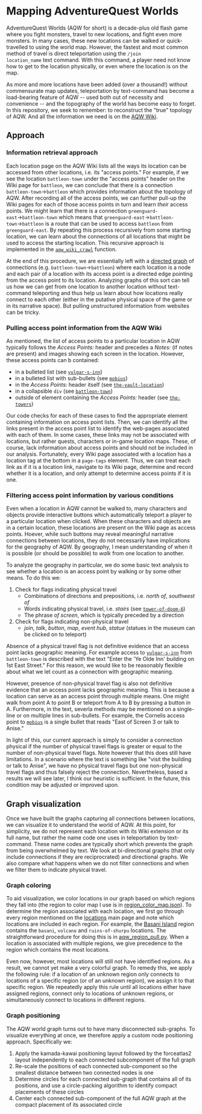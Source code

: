 # Mapping AdventureQuest Worlds
AdventureQuest Worlds (AQW for short) is a decade-plus old flash game where you fight monsters, travel to new locations, and fight even more monsters. In many cases, these new locations can be walked or quick-travelled to using the world map. However, the fastest and most common method of travel is direct teleportation using the <code>/join location_name</code> text command. With this command, a player need not know how to get to the location physically, or even where the location is on the map. 

As more and more locations have been added (over a thousand!) without commensurate map updates, teleportation by text-command has become a load-bearing feature of AQW -- used both out of necessity and convenience -- and the topography of the world has become easy to forget. In this repository, we seek to remember: to reconstruct the "true" topology of AQW. And all the information we need is on the [AQW Wiki](http://aqwwiki.wikidot.com/).

## Approach
### Information retrieval approach
Each location page on the AQW Wiki lists all the ways its location can be accessed from other locations, i.e. its "access points." For example, if we see the location <code>battleon-town</code> under the "access points" header on the Wiki page for <code>battleon</code>, we can conclude that there is a connection <code>battleon-town</code>&rarr;<code>battleon</code> which provides information about the topology of AQW. After recording all of the access points, we can further pull-up the Wiki pages for each of those access points in turn and learn <em>their</em> access points. We might learn that there is a connection <code>greenguard-east</code>&rarr;<code>battleon-town</code> which means that <code>greenguard-east</code>&rarr;<code>battleon-town</code>&rarr;<code>battleon</code> is a route that can be used to access <code>battleon</code> from <code>greenguard-east</code>. By repeating this process recursively from some starting location, we can learn about the connections of all locations that might be used to access the starting location. This recursive approach is implemented in the [<code>aqw_wiki_crawl</code>](https://github.com/r-franks/graph-aqw/blob/main/aqw_loc_crawl.py) function.

At the end of this procedure, we are essentially left with a [directed graph](https://en.wikipedia.org/wiki/Directed_graph) of connections (e.g. <code>battleon-town</code>&rarr;<code>battleon</code>) where each location is a node and each pair of a location with its access point is a directed edge pointing from the access point to its location. Analyzing graphs of this sort can tell us how we can get from one location to another location without text-command teleporting and thus help us learn about how locations really connect to each other (either in the putative physical space of the game or in its narrative space). But pulling unstructured information from websites can be tricky.

### Pulling access point information from the AQW Wiki
As mentioned, the list of access points to a particular location in AQW typically follows the <em>Access Points:</em> header and precedes a <em>Notes:</em> (if notes are present) and images showing each screen in the location. However, these access points can b contained:
* in a bulleted list (see [<code>yulgar-s-inn</code>](http://aqwwiki.wikidot.com/yulgar-s-inn))
* in a bulleted list with sub-bullets (see [<code>mobius</code>](http://aqwwiki.wikidot.com/mobius))
* in the <em>Access Points:</em> header itself (see [<code>the-vault-location</code>](https://web.archive.org/web/20241114081324/http://aqwwiki.wikidot.com/the-vault-location))
* in a collapsible <code>div</code> (see [<code>battleon-town</code>](http://aqwwiki.wikidot.com/battleon-town))
* outside of element containing the <em>Access Points:</em> header (see [<code>the-towers</code>](http://aqwwiki.wikidot.com/the-towers))

Our code checks for each of these cases to find the appropriate element containing information on access point lists. Then, we can identify all the links present in the access point list to identify the web-pages associated with each of them. In some cases, these links may not be associated with locations, but rather quests, characters or in-game location maps. These, of course, lack information about access points and should not be included in our analysis. Fortunately, every Wiki page associated with a location has a location tag at the bottom in a <code>page-tags</code> element. Thus, we can treat each link as if it is a location link, navigate to its Wiki page, determine and record whether it is a location, and only attempt to determine access points if it is one.

### Filtering access point information by various conditions
Even when a location in AQW cannot be walked to, many characters and objects provide interactive buttons which automatically teleport a player to a particular location when clicked. When these characters and objects are in a certain location, these locations are present on the Wiki page as access points. Hoever, while such buttons may reveal meaningful narrative connections between locations, they do not necessarily have implications for the geography of AQW. By geography, I mean understanding of when it is possible (or should be possible) to <em>walk</em> from one location to another.

To analyze the geography in particular, we do some basic text analysis to see whether a location is an access point by walking or by some other means. To do this we:
1. Check for flags indicating physical travel
   * Combinations of directions and prepositions, i.e. <em>north of</em>, <em>southwest of</em>
   * Words indicating physical travel, i.e. <em>stairs</em> (see [<code>tower-of-doom-6</code>](http://aqwwiki.wikidot.com/tower-of-doom-6))
   * The phrase <em>of screen</em>, which is typically preceded by a direction
2. Check for flags indicating non-physical travel
   * <em>join</em>, <em>talk</em>, <em>button</em>, <em>map</em>, <em>event hub</em>, <em>statue</em> (statues in the museum can be clicked on to teleport)

Absence of a physical travel flag is not definitive evidence that an access point lacks geographic meaning. For example access to [<code>yulgar-s-inn</code>](http://aqwwiki.wikidot.com/yulgar-s-inn) from <code>battleon-town</code> is described with the text "Enter the 'Ye Olde Inn' building on 1st East Street." For this reason, we would like to be reasonably flexible about what we let count as a connection with geographic meaning.

However, presence of non-physical travel flag is also not definitive evidence that an access point lacks geographic meaning. This is because a location can serve as an access point through multiple means. One might walk from point A to point B or teleport from A to B by pressing a button in A. Furthermore, in the text, severla methods may be mentioned on a single-line or on multiple lines in sub-bullets. For example, the Cornelis access point to [<code>mobius</code>](http://aqwwiki.wikidot.com/mobius) is a single bullet that reads "East of Screen 3 or talk to Anise."

In light of this, our current approach is simply to consider a connection physical if the number of physical travel flags is greater or equal to the number of non-physical travel flags. Note however that this does still have limitations. In a scenario where the text is something like "visit the building or talk to Anise", we have no physical travel flags but one non-physical travel flags and thus falsely reject the connection. Nevertheless, based a results we will see later, I think our heuristic is sufficient. In the future, this condition may be adjusted or improved upon. 

## Graph visualization
Once we have built the graphs capturing all connections between locations, we can visualize it to understand the world of AQW. At this point, for simplicity, we do not represent each location with its Wiki extension or its full name, but rather the name code one uses in teleportation by text-command. These name codes are typically short which prevents the graph from being overwhelmed by text. We look at bi-directional graphs (that only include connections if they are reciprocrated) and directional graphs. We also compare what happens when we do not filter connections and when we filter them to indicate physical travel.

### Graph coloring
To aid visualization, we color locations in our graph based on which regions they fall into (the region to color map I use is in [region_color_map.json](https://github.com/r-franks/graph-aqw/blob/main/region_color_map.json)). To determine the region associated with each location, we first go through every region mentioned on the [locations](http://aqwwiki.wikidot.com/locations) main page and note which locations are included in each region. For example, the [Basani Island](http://aqwwiki.wikidot.com/basani-island) region contains the <code>basani</code>, <code>volcano</code> and <code>ruins-of-shurpu</code> locations. The straightforward procedure for doing this is in [aqw_region_pull.py](https://github.com/r-franks/graph-aqw/blob/main/aqw_region_pull.py). When a location is associated with multiple regions, we give precedence to the region which contains the most locations. 

Even now, however, most locations will still not have identified regions. As a result, we cannot yet make a very colorful graph. To remedy this, we apply the following rule: if a location of an unknown region only connects to locations of a specific region (or of an unknown region), we assign it to that specific region. We repeatedly apply this rule until all locations either have assigned regions, connect only to locations of unknown regions, or simultaneously connect to locations in different regions.

### Graph positioning
The AQW world graph turns out to have many disconnected sub-graphs. To visualize everything at once, we therefore apply a custom node positioning approach. Specifically we:
1. Apply the kamada-kawai positioning layout followed by the forceatlas2 layout independently to each connected subcomponent of the full graph
2. Re-scale the positions of each connected sub-component so the smallest distance between two connected nodes is one
3. Determine circles for each connected sub-graph that contains all of its positions, and use a circle-packing algorithm to identify compact placements of these circles
4. Center each connected sub-component of the full AQW graph at the compact placement of its associated circle


